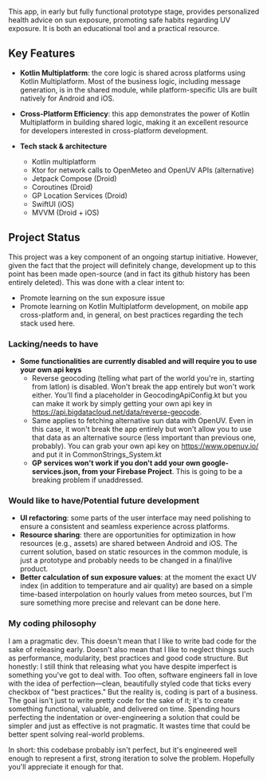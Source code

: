 This app, in early but fully functional prototype stage, provides personalized health advice on sun exposure, promoting safe habits regarding UV exposure. It is both an educational tool and a practical resource.

## Key Features
- **Kotlin Multiplatform**: the core logic is shared across platforms using Kotlin Multiplatform. Most of the business logic, including message generation, is in the shared module, while platform-specific UIs are built natively for Android and iOS.
  
- **Cross-Platform Efficiency**: this app demonstrates the power of Kotlin Multiplatform in building shared logic, making it an excellent resource for developers interested in cross-platform development.

- **Tech stack & architecture**
   - Kotlin multiplatform
   - Ktor for network calls to OpenMeteo and OpenUV APIs (alternative)
   - Jetpack Compose (Droid)
   - Coroutines (Droid)
   - GP Location Services (Droid)
   - SwiftUI (iOS)
   - MVVM (Droid + iOS)

## Project Status
This project was a key component of an ongoing startup initiative. However, given the fact that the project will definitely change, development up to this point has been made open-source (and in fact its github history has been entirely deleted). This was done with a clear intent to:
- Promote learning on the sun exposure issue
- Promote learning on Kotlin Multiplatform development, on mobile app cross-platform and, in general, on best practices regarding the tech stack used here.

### Lacking/needs to have
- **Some functionalities are currently disabled and will require you to use your own api keys**
  - Reverse geocoding (telling what part of the world you're in, starting from latlon) is disabled. Won't break the app entirely but won't work either. You'll find a placeholder in GeocodingApiConfig.kt but you can make it work by simply getting your own api key in https://api.bigdatacloud.net/data/reverse-geocode.
  - Same applies to fetching alternative sun data with OpenUV. Even in this case, it won't break the app entirely but won't allow you to use that data as an alternative source (less important than previous one, probably). You can grab your own api key on https://www.openuv.io/ and put it in CommonStrings_System.kt
  - **GP services won't work if you don't add your own google-services.json, from your Firebase Project**. This is going to be a breaking problem if unaddressed.

### Would like to have/Potential future development
- **UI refactoring**: some parts of the user interface may need polishing to ensure a consistent and seamless experience across platforms.
- **Resource sharing**: there are opportunities for optimization in how resources (e.g., assets) are shared between Android and iOS. The current solution, based on static resources in the common module, is just a prototype and probably needs to be changed in a final/live product.
- **Better calculation of sun exposure values**: at the moment the exact UV index (in addition to temperature and air quality) are based on a simple time-based interpolation on hourly values from meteo sources, but I'm sure something more precise and relevant can be done here.

### My coding philosophy
I am a pragmatic dev. This doesn't mean that I like to write bad code for the sake of releasing early. Doesn't also mean that I like to neglect things such as performance, modularity, best practices and good code structure. But honestly: I still think that releasing what you have despite imperfect is something you've got to deal with. Too often, software engineers fall in love with the idea of perfection—clean, beautifully styled code that ticks every checkbox of "best practices." But the reality is, coding is part of a business. The goal isn't just to write pretty code for the sake of it; it's to create something functional, valuable, and delivered on time. Spending hours perfecting the indentation or over-engineering a solution that could be simpler and just as effective is not pragmatic. It wastes time that could be better spent solving real-world problems.

In short: this codebase probably isn't perfect, but it's engineered well enough to represent a first, strong iteration to solve the problem. Hopefully you'll appreciate it enough for that. 
